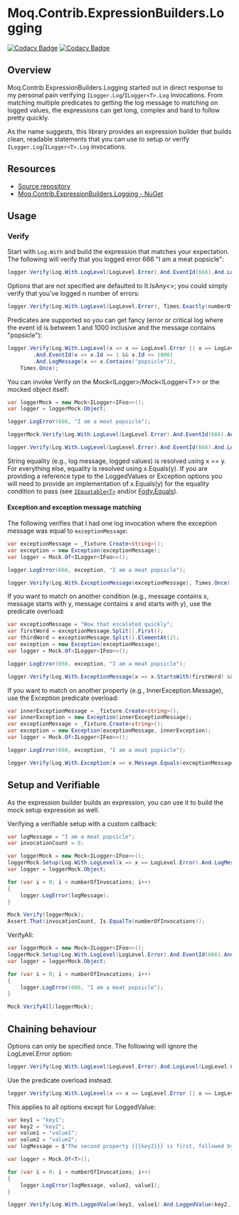 # Moq.Contrib.ExpressionBuilders.Logging

[![Codacy Badge](https://app.codacy.com/project/badge/Grade/c43470e42c2e41188c1d683e13ed5d3a)](https://www.codacy.com/manual/rgvlee/Moq.Contrib.ExpressionBuilders.Logging?utm_source=github.com&amp;utm_medium=referral&amp;utm_content=rgvlee/Moq.Contrib.ExpressionBuilders.Logging&amp;utm_campaign=Badge_Grade) [![Codacy Badge](https://app.codacy.com/project/badge/Coverage/c43470e42c2e41188c1d683e13ed5d3a)](https://www.codacy.com/manual/rgvlee/Moq.Contrib.ExpressionBuilders.Logging?utm_source=github.com&utm_medium=referral&utm_content=rgvlee/Moq.Contrib.ExpressionBuilders.Logging&utm_campaign=Badge_Coverage)

## Overview

Moq.Contrib.ExpressionBuilders.Logging started out in direct response to my personal pain verifying `ILogger.Log`/`ILogger<T>.Log` invocations. From matching multiple predicates to getting the log message to matching on logged values, the expressions can get long, complex and hard to follow pretty quickly.

As the name suggests, this library provides an expression builder that builds clean, readable statements that you can use to setup or verify `ILogger.Log`/`ILogger<T>.Log` invocations.

## Resources

-   [Source repository](https://github.com/rgvlee/Moq.Contrib.ExpressionBuilders.Logging)
-   [Moq.Contrib.ExpressionBuilders.Logging - NuGet](https://www.nuget.org/packages/Moq.Contrib.ExpressionBuilders.Logging/)

## Usage

### Verify

Start with `Log.With` and build the expression that matches your expectation. The following will verify that you logged error 666 "I am a meat popsicle":

```c#
logger.Verify(Log.With.LogLevel(LogLevel.Error).And.EventId(666).And.LogMessage("I am a meat popsicle"), Times.Once);
```

Options that are not specified are defaulted to It.IsAny\<\>; you could simply verify that you've logged n number of errors:

```c#
logger.Verify(Log.With.LogLevel(LogLevel.Error), Times.Exactly(numberOfInvocations));
```

Predicates are supported so you can get fancy (error or critical log where the event id is between 1 and 1000 inclusive and the message contains "popsicle"):

```c#
logger.Verify(Log.With.LogLevel(x => x == LogLevel.Error || x == LogLevel.Critical)
        .And.EventId(x => x.Id >= 1 && x.Id <= 1000)
        .And.LogMessage(x => x.Contains("popsicle")),
    Times.Once);
```

You can invoke Verify on the Mock\<ILogger\>/Mock\<ILogger\<T\>\> or the mocked object itself:

```c#
var loggerMock = new Mock<ILogger<IFoo>>();
var logger = loggerMock.Object;

logger.LogError(666, "I am a meat popsicle");

loggerMock.Verify(Log.With.LogLevel(LogLevel.Error).And.EventId(666).And.LogMessage("I am a meat popsicle"), Times.Once);

logger.Verify(Log.With.LogLevel(LogLevel.Error).And.EventId(666).And.LogMessage("I am a meat popsicle"), Times.Once);
```

String equality (e.g., log message, logged values) is resolved using x == y. For everything else, equality is resolved using x.Equals(y). If you are providing a reference type to the LoggedValues or Exception options you will need to provide an implementation of x.Equals(y) for the equality condition to pass (see [`IEquatable<T>`](<https://docs.microsoft.com/en-us/dotnet/api/system.iequatable-1?view=netcore-3.1>) and/or [Fody.Equals](https://github.com/Fody/Equals)).

#### Exception and exception message matching

The following verifies that I had one log invocation where the exception message was equal to `exceptionMessage`:

```c#
var exceptionMessage = _fixture.Create<string>();
var exception = new Exception(exceptionMessage);
var logger = Mock.Of<ILogger<IFoo>>();

logger.LogError(666, exception, "I am a meat popsicle");

logger.Verify(Log.With.ExceptionMessage(exceptionMessage), Times.Once);
```

If you want to match on another condition (e.g., message contains x, message starts with y, message contains x and starts with y), use the predicate overload:

```c#
var exceptionMessage = "Wow that escalated quickly";
var firstWord = exceptionMessage.Split().First();
var thirdWord = exceptionMessage.Split().ElementAt(2);
var exception = new Exception(exceptionMessage);
var logger = Mock.Of<ILogger<IFoo>>();

logger.LogError(666, exception, "I am a meat popsicle");

logger.Verify(Log.With.ExceptionMessage(x => x.StartsWith(firstWord) && x.Contains(thirdWord)), Times.Once);
```

If you want to match on another property (e.g., InnerException.Message), use the Exception predicate overload:

```c#
var innerExceptionMessage = _fixture.Create<string>();
var innerException = new Exception(innerExceptionMessage);
var exceptionMessage = _fixture.Create<string>();
var exception = new Exception(exceptionMessage, innerException);
var logger = Mock.Of<ILogger<IFoo>>();

logger.LogError(666, exception, "I am a meat popsicle");

logger.Verify(Log.With.Exception(x => x.Message.Equals(exceptionMessage) && x.InnerException.Message.Equals(innerExceptionMessage)), Times.Once);
```

## Setup and Verifiable

As the expression builder builds an expression, you can use it to build the mock setup expression as well.

Verifying a verifiable setup with a custom callback:

```c#
var logMessage = "I am a meat popsicle";
var invocationCount = 0;

var loggerMock = new Mock<ILogger<IFoo>>();
loggerMock.Setup(Log.With.LogLevel(x => x == LogLevel.Error).And.LogMessage(logMessage)).Callback(() => invocationCount++).Verifiable();
var logger = loggerMock.Object;

for (var i = 0; i < numberOfInvocations; i++)
{
    logger.LogError(logMessage);
}

Mock.Verify(loggerMock);
Assert.That(invocationCount, Is.EqualTo(numberOfInvocations));
```

VerifyAll:

```c#
var loggerMock = new Mock<ILogger<IFoo>>();
loggerMock.Setup(Log.With.LogLevel(LogLevel.Error).And.EventId(666).And.LogMessage("I am a meat popsicle"));
var logger = loggerMock.Object;

for (var i = 0; i < numberOfInvocations; i++)
{
    logger.LogError(666, "I am a meat popsicle");
}

Mock.VerifyAll(loggerMock);
```

## Chaining behaviour

Options can only be specified once. The following will ignore the LogLevel.Error option:

```c#
logger.Verify(Log.With.LogLevel(LogLevel.Error).And.LogLevel(LogLevel.Critical), Times.Once);
```

Use the predicate overload instead:

```c#
logger.Verify(Log.With.LogLevel(x => x == LogLevel.Error || x == LogLevel.Critical), Times.Exactly(2));
```

This applies to all options except for LoggedValue:

```c#
var key1 = "key1";
var key2 = "key2";
var value1 = "value1";
var value2 = "value2";
var logMessage = $"The second property {{{key2}}} is first, followed by the first property {{{key1}}}";

var logger = Mock.Of<T>();

for (var i = 0; i < numberOfInvocations; i++)
{
    logger.LogError(logMessage, value2, value1);
}

logger.Verify(Log.With.LoggedValue(key1, value1).And.LoggedValue(key2, value2), Times.Exactly(numberOfInvocations));
```
